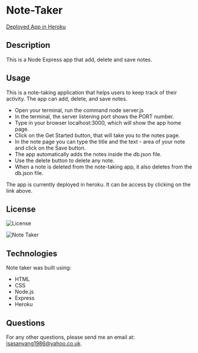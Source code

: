# Note-Taker

[Deployed App in Heroku](https://secret-meadow-33926.herokuapp.com/)

## Description
This is a Node Express app that add, delete and save notes.

## Usage
This is a note-taking application that helps users to keep track of their activity. The app can add,  delete, and save notes.

- Open your terminal, run the command node server.js
- In the terminal, the server listening port shows the PORT number.
- Type in your browser localhost:3000, which will show the app home page.
- Click on the Get Started button, that will take you to the notes page.
- In the note page you can type the title and the text - area of your note and click on the Save button. 
- The app automatically adds the notes inside the db.json file.
- Use the delete button to delete any note.
- When a note is deleted from the note-taking app, it also deletes from the db.json file.

The app is currently deployed in heroku. It can be access by clicking on the link above.
## License
![License](https://img.shields.io/badge/License-MIT-blue.svg "License Badge")

![Note Taker](images/notetaker.gif )

## Technologies 
Note taker was built using:
- HTML
- CSS
- Node.js
- Express
- Heroku

## Questions
For any other questions, please send me an email at: isasanyang1986@yahoo.co.uk.
